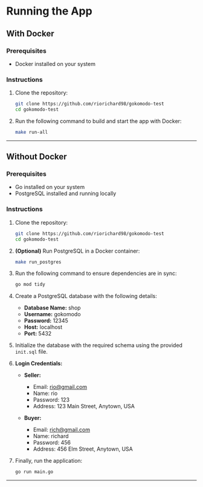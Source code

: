 # Running the App

## With Docker

### Prerequisites
- Docker installed on your system

### Instructions
1. Clone the repository:
    ```bash
    git clone https://github.com/riorichard98/gokomodo-test
    cd gokomodo-test
    ```

2. Run the following command to build and start the app with Docker:
    ```bash
    make run-all
    ```

---

## Without Docker

### Prerequisites
- Go installed on your system
- PostgreSQL installed and running locally

### Instructions
1. Clone the repository:
    ```bash
    git clone https://github.com/riorichard98/gokomodo-test
    cd gokomodo-test
    ```

2. **(Optional)** Run PostgreSQL in a Docker container:
    ```bash
    make run_postgres
    ```

3. Run the following command to ensure dependencies are in sync:
    ```bash
    go mod tidy
    ```

4. Create a PostgreSQL database with the following details:
    - **Database Name:** shop
    - **Username:** gokomodo
    - **Password:** 12345
    - **Host:** localhost
    - **Port:** 5432

5. Initialize the database with the required schema using the provided `init.sql` file.

6. **Login Credentials:**
    - **Seller:**
        - Email: rio@gmail.com
        - Name: rio
        - Password: 123
        - Address: 123 Main Street, Anytown, USA

    - **Buyer:**
        - Email: rich@gmail.com
        - Name: richard
        - Password: 456
        - Address: 456 Elm Street, Anytown, USA

7. Finally, run the application:
    ```bash
    go run main.go
    ```

---
